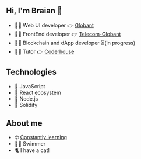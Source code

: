 ## Hi, I'm Braian 👋
- 👨‍💻 Web UI developer 👉 [Globant](https://www.globant.com/es)
- 👨‍💻 FrontEnd developer 👉 [Telecom-Globant](https://www.personal.com.ar/)
- 👨‍💻 Blockchain and dApp developer ⏳(in progress)
- 👨‍🏫 Tutor 👉 [Coderhouse](https://www.coderhouse.com/)

## Technologies
- 💛 JavaScript
- 💙 React ecosystem
- 💚 Node.js
- 🖤 Solidity

## About me
- 🤓 [Constantly learning](https://platzi.com/p/braianvaylet/)
- 🏊‍♂️ Swimmer
- 🐈 I have a cat!






